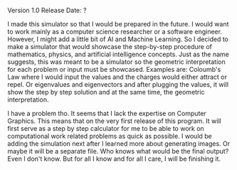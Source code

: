 Version 1.0 Release Date: ?

I made this simulator so that I would be prepared in the future. I would want to work mainly as a computer science researcher or a software engineer. However, I might add a little bit of AI and Machine Learning. So I decided to make a simulator that would showcase the step-by-step procedure of mathematics, physics, and artificial intelligence concepts. Just as the name suggests, this was meant to be a simulator so the geometric interpretation for each problem or input must be showcased. Examples are: Coloumb's Law where I would input the values and the charges would either attract or repel. Or eigenvalues and eigenvectors and after plugging the values, it will show the step by step solution and at the same time, the geometric interpretation.

I have a problem tho. It seems that I lack the expertise on Computer Graphics. This means that on the very first release of this program. It will first serve as a step by step calculator for me to be able to work on computational work related problems as quick as possible. I would be adding the simulation next after I learned more about generating images. Or maybe it will be a separate file. Who knows what would be the final output? Even I don't know. But for all I know and for all I care, I will be finishing it.
